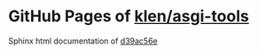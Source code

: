 GitHub Pages of [klen/asgi-tools](https://github.com/klen/asgi-tools.git)
===
Sphinx html documentation of [d39ac56e](https://github.com/klen/asgi-tools/tree/d39ac56edf80fbdcdc8beaa1845c35c7aea0b017)
